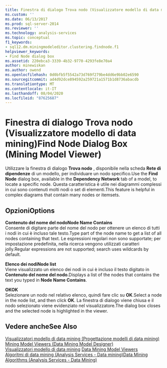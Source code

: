 ```yaml
---
title: Finestra di dialogo Trova nodo (Visualizzatore modello di data mining) | Microsoft Docs
ms.custom: ''
ms.date: 06/13/2017
ms.prod: sql-server-2014
ms.reviewer: ''
ms.technology: analysis-services
ms.topic: conceptual
f1_keywords:
- sql12.dm.miningmodeleditor.clustering.findnode.f1
helpviewer_keywords:
- Find Node dialog box
ms.assetid: 220ebca3-3339-4b32-9770-4293fe8e70a4
author: minewiskan
ms.author: owend
ms.openlocfilehash: 0d0bfb5f5542a73d769f279be4dd6e9bb02e6590
ms.sourcegitcommit: ad4d92dce894592a259721a1571b1d8736abacdb
ms.translationtype: MT
ms.contentlocale: it-IT
ms.lasthandoff: 08/04/2020
ms.locfileid: "87625687"
---
```

# <a name="find-node-dialog-box-mining-model-viewer"></a><span data-ttu-id="e9738-102">Finestra di dialogo Trova nodo (Visualizzatore modello di data mining)</span><span class="sxs-lookup"><span data-stu-id="e9738-102">Find Node Dialog Box (Mining Model Viewer)</span></span>
  <span data-ttu-id="e9738-103">Utilizzare la finestra di dialogo **Trova nodo** , disponibile nella scheda **Rete di dipendenze** di un modello, per individuare un nodo specifico.</span><span class="sxs-lookup"><span data-stu-id="e9738-103">Use the **Find Node** dialog box, available in the **Dependency Network** tab of a model, to locate a specific node.</span></span> <span data-ttu-id="e9738-104">Questa caratteristica è utile nei diagrammi complessi in cui sono contenuti molti nodi o set di elementi.</span><span class="sxs-lookup"><span data-stu-id="e9738-104">This feature is helpful in complex diagrams that contain many nodes or itemsets.</span></span>  
  
## <a name="options"></a><span data-ttu-id="e9738-105">Opzioni</span><span class="sxs-lookup"><span data-stu-id="e9738-105">Options</span></span>  
 <span data-ttu-id="e9738-106">**Contenuto del nome del nodo**</span><span class="sxs-lookup"><span data-stu-id="e9738-106">**Node Name Contains**</span></span>  
 <span data-ttu-id="e9738-107">Consente di digitare parte del nome del nodo per ottenere un elenco di tutti i nodi in cui è incluso tale testo.</span><span class="sxs-lookup"><span data-stu-id="e9738-107">Type part of the node name to get a list of all nodes containing that text.</span></span> <span data-ttu-id="e9738-108">Le espressioni regolari non sono supportate; per impostazione predefinita, nella ricerca vengono utilizzati caratteri jolly.</span><span class="sxs-lookup"><span data-stu-id="e9738-108">Regular expressions are not supported; search uses wildcards by default.</span></span>  
  
 <span data-ttu-id="e9738-109">**Elenco dei nodi**</span><span class="sxs-lookup"><span data-stu-id="e9738-109">**Node list**</span></span>  
 <span data-ttu-id="e9738-110">Viene visualizzato un elenco dei nodi in cui è incluso il testo digitato in **Contenuto del nome del nodo**.</span><span class="sxs-lookup"><span data-stu-id="e9738-110">Displays a list of the nodes that contains the text you typed in **Node Name Contains**.</span></span>  
  
 <span data-ttu-id="e9738-111">**OK**</span><span class="sxs-lookup"><span data-stu-id="e9738-111">**OK**</span></span>  
 <span data-ttu-id="e9738-112">Selezionare un nodo nel relativo elenco, quindi fare clic su **OK**.</span><span class="sxs-lookup"><span data-stu-id="e9738-112">Select a node in the node list, and then click **OK**.</span></span> <span data-ttu-id="e9738-113">La finestra di dialogo viene chiusa e il nodo selezionato viene evidenziato nel visualizzatore.</span><span class="sxs-lookup"><span data-stu-id="e9738-113">The dialog box closes and the selected node is highlighted in the viewer.</span></span>  
  
## <a name="see-also"></a><span data-ttu-id="e9738-114">Vedere anche</span><span class="sxs-lookup"><span data-stu-id="e9738-114">See Also</span></span>  
 <span data-ttu-id="e9738-115">[Visualizzatori modello di data mining &#40;Progettazione modelli di data mining&#41;](mining-model-viewers-data-mining-model-designer.md) </span><span class="sxs-lookup"><span data-stu-id="e9738-115">[Mining Model Viewers &#40;Data Mining Model Designer&#41;](mining-model-viewers-data-mining-model-designer.md) </span></span>  
 <span data-ttu-id="e9738-116">[Visualizzatori modello di data mining](data-mining/data-mining-model-viewers.md) </span><span class="sxs-lookup"><span data-stu-id="e9738-116">[Data Mining Model Viewers](data-mining/data-mining-model-viewers.md) </span></span>  
 [<span data-ttu-id="e9738-117">Algoritmi di data mining &#40;Analysis Services - Data mining&#41;</span><span class="sxs-lookup"><span data-stu-id="e9738-117">Data Mining Algorithms &#40;Analysis Services - Data Mining&#41;</span></span>](data-mining/data-mining-algorithms-analysis-services-data-mining.md)  
  
  
